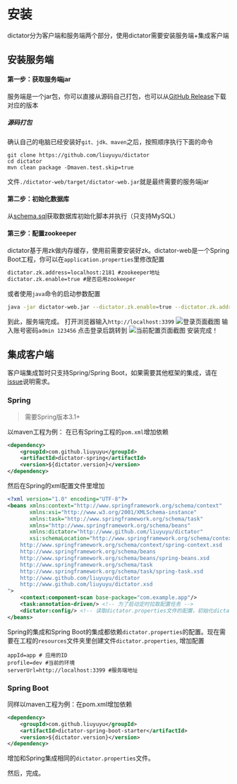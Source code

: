 # 安装

dictator分为客户端和服务端两个部分，使用dictator需要安装服务端+集成客户端

## 安装服务端

#### 第一步：获取服务端jar
服务端是一个jar包，你可以直接从源码自己打包，也可以从[GitHub Release](https://github.com/liuyuyu/dictator/releases)下载对应的版本

##### 源码打包
确认自己的电脑已经安装好```git、jdk、maven```之后，按照顺序执行下面的命令
```
git clone https://github.com/liuyuyu/dictator
cd dictator
mvn clean package -Dmaven.test.skip=true
```
文件```./dictator-web/target/dictator-web.jar```就是最终需要的服务端jar

#### 第二步：初始化数据库

从[schema.sql](https://github.com/liuyuyu/dictator/blob/master/sql/schema.sql)获取数据库初始化脚本并执行（只支持MySQL）

#### 第三步：配置zookeeper

dictator基于用zk做内存缓存，使用前需要安装好zk。dictator-web是一个Spring Boot工程，你可以在```application.properties```里修改配置
```xml
dictator.zk.address=localhost:2181 #zookeeper地址
dictator.zk.enable=true #是否启用zookeeper
```
或者使用```java```命令的启动参数配置
```bash
java -jar dictator-web.jar --dictator.zk.enable=true --dictator.zk.address=localhost:2181 
```
到此，服务端完成。
打开浏览器输入```http://localhost:3399```
![登录页面截图](/images/snapshot/login.png)
输入账号密码```admin 123456```
点击登录后跳转到
![当前配置页面截图](/images/snapshot/current-config.png)
安装完成！

## 集成客户端

客户端集成暂时只支持Spring/Spring Boot，如果需要其他框架的集成，请在[issue](https://github.com/liuyuyu/dictator/issues/new)说明需求。

### Spring
>需要Spring版本3.1+

以maven工程为例：
在已有Spring工程的```pom.xml```增加依赖
```xml
<dependency>
    <groupId>com.github.liuyuyu</groupId>
    <artifactId>dictator-spring</artifactId>
    <version>${dictator.version}</version>
</dependency>
```
然后在Spring的xml配置文件里增加
```xml
<?xml version="1.0" encoding="UTF-8"?>
<beans xmlns:context="http://www.springframework.org/schema/context"
       xmlns:xsi="http://www.w3.org/2001/XMLSchema-instance"
       xmlns:task="http://www.springframework.org/schema/task"
       xmlns="http://www.springframework.org/schema/beans"
       xmlns:dictator="http://www.github.com/liuyuyu/dictator"
       xsi:schemaLocation="http://www.springframework.org/schema/context
    http://www.springframework.org/schema/context/spring-context.xsd
    http://www.springframework.org/schema/beans
    http://www.springframework.org/schema/beans/spring-beans.xsd
    http://www.springframework.org/schema/task
    http://www.springframework.org/schema/task/spring-task.xsd
    http://www.github.com/liuyuyu/dictator
    http://www.github.com/liuyuyu/dictator.xsd
">
    <context:component-scan base-package="com.example.app"/>
    <task:annotation-driven/> <!-- 为了启动定时拉取配置任务 -->
    <dictator:config/> <!-- 读取dictator.properties文件的配置，初始化dictator入口bean -->
</beans>
```
Spring的集成和Spring Boot的集成都依赖```dictator.properties```的配置。现在需要在工程的```resources```文件夹里创建文件```dictator.properties```,
增加配置
```properties
appId=app # 应用的ID
profile=dev #当前的环境
serverUrl=http://localhost:3399 #服务端地址
```

### Spring Boot
同样以maven工程为例：在pom.xml增加依赖
```xml
<dependency>
    <groupId>com.github.liuyuyu</groupId>
    <artifactId>dictator-spring-boot-starter</artifactId>
    <version>${dictator.version}</version>
</dependency>
```
增加和Spring集成相同的```dictator.properties```文件。

然后，完成。